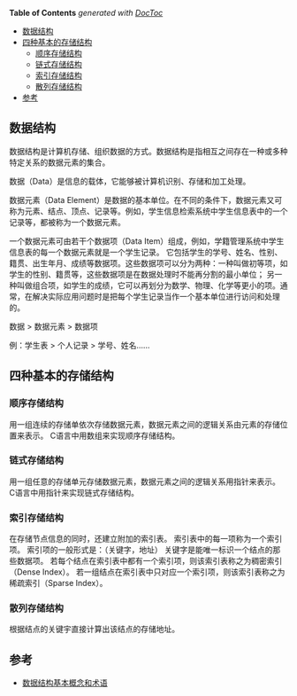 <!-- START doctoc generated TOC please keep comment here to allow auto update -->
<!-- DON'T EDIT THIS SECTION, INSTEAD RE-RUN doctoc TO UPDATE -->
**Table of Contents**  *generated with [DocToc](https://github.com/thlorenz/doctoc)*

- [数据结构](#%E6%95%B0%E6%8D%AE%E7%BB%93%E6%9E%84)
- [四种基本的存储结构](#%E5%9B%9B%E7%A7%8D%E5%9F%BA%E6%9C%AC%E7%9A%84%E5%AD%98%E5%82%A8%E7%BB%93%E6%9E%84)
  - [顺序存储结构](#%E9%A1%BA%E5%BA%8F%E5%AD%98%E5%82%A8%E7%BB%93%E6%9E%84)
  - [链式存储结构](#%E9%93%BE%E5%BC%8F%E5%AD%98%E5%82%A8%E7%BB%93%E6%9E%84)
  - [索引存储结构](#%E7%B4%A2%E5%BC%95%E5%AD%98%E5%82%A8%E7%BB%93%E6%9E%84)
  - [散列存储结构](#%E6%95%A3%E5%88%97%E5%AD%98%E5%82%A8%E7%BB%93%E6%9E%84)
- [参考](#%E5%8F%82%E8%80%83)

<!-- END doctoc generated TOC please keep comment here to allow auto update -->




## 数据结构

数据结构是计算机存储、组织数据的方式。数据结构是指相互之间存在一种或多种特定关系的数据元素的集合。


数据（Data）是信息的载体，它能够被计算机识别、存储和加工处理。

数据元素（Data Element）是数据的基本单位。在不同的条件下，数据元素又可称为元素、结点、顶点、记录等。例如，学生信息检索系统中学生信息表中的一个记录等，都被称为一个数据元素。

一个数据元素可由若干个数据项（Data Item）组成，例如，学籍管理系统中学生信息表的每一个数据元素就是一个学生记录。
它包括学生的学号、姓名、性别、籍贯、出生年月、成绩等数据项。这些数据项可以分为两种：一种叫做初等项，如学生的性别、籍贯等，这些数据项是在数据处理时不能再分割的最小单位；
另一种叫做组合项，如学生的成绩，它可以再划分为数学、物理、化学等更小的项。通常，在解决实际应用问题时是把每个学生记录当作一个基本单位进行访问和处理的。

数据 > 数据元素 > 数据项

例：学生表 > 个人记录 > 学号、姓名……


## 四种基本的存储结构

### 顺序存储结构
用一组连续的存储单依次存储数据元素，数据元素之间的逻辑关系由元素的存储位置来表示。
C语言中用数组来实现顺序存储结构。

### 链式存储结构
用一组任意的存储单元存储数据元素，数据元素之间的逻辑关系用指针来表示。
C语言中用指针来实现链式存储结构。

### 索引存储结构
在存储节点信息的同时，还建立附加的索引表。
索引表中的每一项称为一个索引项。
索引项的一般形式是：（关键字，地址）
关键字是能唯一标识一个结点的那些数据项。
若每个结点在索引表中都有一个索引项，则该索引表称之为稠密索引（Dense Index）。
若一组结点在索引表中只对应一个索引项，则该索引表称之为稀疏索引（Sparse Index）。

### 散列存储结构
根据结点的关键宇直接计算出该结点的存储地址。








## 参考

- [数据结构基本概念和术语](https://www.cnblogs.com/hzxll/p/16251255.html)
